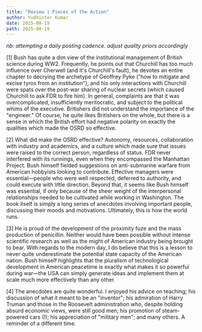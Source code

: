 ```yaml
---
title: "Review | Pieces of the Action"
author: Yudhister Kumar
date: 2025-08-19
path: 2025-08-19
---
```


*nb: attempting a daily posting cadence. adjust quality priors accordingly*

[1] Bush has quite a dim view of the institutional management of British science during WW2. Frequently, he points out that Churchill has too much influence over Cherwell (and it's Churchill's fault), he devotes an entire chapter to decrying the archetype of Geoffrey Pyke ("how to mitigate and excise tyros from an institution"), and his only interactions with Churchill were spats over the post-war sharing of nuclear secrets (which caused Churchill to ask FDR to fire him). In general, complaints are that it was overcomplicated, insufficiently meritocratic, and subject to the political whims of the executive. Britishers did not understand the importance of the "engineer." Of course, he quite likes Britishers on the whole, but there is a sense in which the British effort had negative polarity on exactly the qualities which made the OSRD so effective. 

[2] What did make the OSRD effective? Autonomy, resources, collaboration with industry and academics, and a culture which made sure that issues were raised to the correct person, regardless of status. FDR never interfered with its runnings, even when they encompassed the Manhattan Project. Bush himself fielded suggestions on anti-submarine warfare from American hobbyists looking to contribute. Effective managers were essential—people who were well respected, deferred to authority, and could execute with little direction. Beyond that, it seems like Bush himself was essential, if only because of the sheer weight of the interpersonal relationships needed to be cultivated while working in Washington. The book itself is simply a long series of anecdotes involving important people, discussing their moods and motivations. Ultimately, this is how the world runs. 

[3] He is proud of the development of the proximity fuze and the mass production of penicillin. Neither would have been possible without intense scientific research as well as the might of American industry being brought to bear. With regards to the modern day, I do believe that this is a lesson to never quite underestimate the potential state capacity of the American nation. Bush himself highlights that the pluralism of technological development in American peacetime is exactly what makes it so powerful during war—the USA can simply generate ideas and implement them at scale much more effectively than any other. 

[4] The anecdotes are quite wonderful. I enjoyed his advice on teaching; his discussion of what it meant to be an "inventor"; his admiration of Harry Truman and those in the Roosevelt administration who, despite holding absurd economic views, were still good men; his promotion of steam-powered cars (!); his appreciation of "military men"; and many others. A reminder of a different time.
